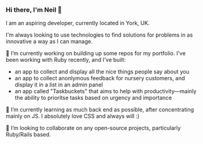 ### Hi there, I'm Neil 👋

I am an aspiring developer, currently located in York, UK.

I'm always looking to use technologies to find solutions for problems in as innovative a way as I can manage.

🔭 I’m currently working on building up some repos for my portfolio. I've been working with Ruby recently, and I've built:

- an app to collect and display all the nice things people say about you
- an app to collect anonlymous feedback for nursery customers, and display it in a list in an admin panel
- an app called "Taskbuckets" that aims to help with productivity—mainly the ability to prioritse tasks based on urgency and importance

🌱 I’m currently learning as much back end as possible, after concentrating mainly on JS. I absolutely love CSS and always will :)

👯 I’m looking to collaborate on any open-source projects, particularly Ruby/Rails based.

<!--
**neilgevaux/neilgevaux** is a ✨ _special_ ✨ repository because its `README.md` (this file) appears on your GitHub profile.

Here are some ideas to get you started:

- 🔭 I’m currently working on ...
- 🌱 I’m currently learning ...
- 👯 I’m looking to collaborate on ...
- 🤔 I’m looking for help with ...
- 💬 Ask me about ...
- 📫 How to reach me: ...
- 😄 Pronouns: ...
- ⚡ Fun fact: ...
-->
